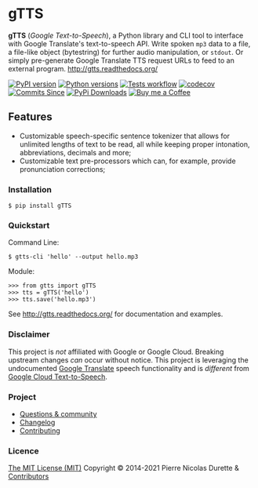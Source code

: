 # gTTS

**gTTS** (*Google Text-to-Speech*), a Python library and CLI tool to interface with Google Translate's text-to-speech API. 
Write spoken `mp3` data to a file, a file-like object (bytestring) for further audio manipulation, or `stdout`. Or simply pre-generate Google Translate TTS request URLs to feed to an external program.
<http://gtts.readthedocs.org/>

[![PyPI version](https://img.shields.io/pypi/v/gTTS.svg)](https://pypi.org/project/gTTS/)
[![Python versions](https://img.shields.io/pypi/pyversions/gTTS.svg)](https://pypi.org/project/gTTS/)
[![Tests workflow](https://github.com/pndurette/gTTS/workflows/Tests/badge.svg)](https://github.com/pndurette/gTTS/actions)
[![codecov](https://codecov.io/gh/pndurette/gTTS/branch/master/graph/badge.svg)](https://codecov.io/gh/pndurette/gTTS)
[![Commits Since](https://img.shields.io/github/commits-since/pndurette/gTTS/latest.svg)](https://github.com/pndurette/gTTS/commits/)
[![PyPi Downloads](http://pepy.tech/badge/gtts)](http://pepy.tech/project/gtts)
[![Buy me a Coffee](https://img.shields.io/badge/buy%20me%20a-coffee-orange)](https://www.buymeacoffee.com/pndurette)

## Features

-   Customizable speech-specific sentence tokenizer that allows for unlimited lengths of text to be read, all while keeping proper intonation, abbreviations, decimals and more;
-   Customizable text pre-processors which can, for example, provide pronunciation corrections;

### Installation

    $ pip install gTTS

### Quickstart

Command Line:

    $ gtts-cli 'hello' --output hello.mp3

Module:

    >>> from gtts import gTTS
    >>> tts = gTTS('hello')
    >>> tts.save('hello.mp3')

See <http://gtts.readthedocs.org/> for documentation and examples.

### Disclaimer

This project is *not* affiliated with Google or Google Cloud. Breaking upstream changes *can* occur without notice. This project is leveraging the undocumented [Google Translate](https://translate.google.com) speech functionality and is *different* from [Google Cloud Text-to-Speech](https://cloud.google.com/text-to-speech/).

### Project

-   [Questions & community](https://github.com/pndurette/gTTS/discussions)
-   [Changelog](CHANGELOG.rst)
-   [Contributing](CONTRIBUTING.rst)

### Licence

[The MIT License (MIT)](LICENSE) Copyright © 2014-2021 Pierre Nicolas Durette & [Contributors](https://github.com/pndurette/gTTS/graphs/contributors)
